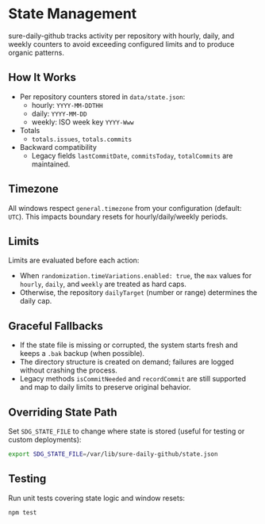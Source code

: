 # State Management

sure-daily-github tracks activity per repository with hourly, daily, and weekly counters to avoid exceeding configured limits and to produce organic patterns.

## How It Works

- Per repository counters stored in `data/state.json`:
  - hourly: `YYYY-MM-DDTHH`
  - daily: `YYYY-MM-DD`
  - weekly: ISO week key `YYYY-Www`
- Totals
  - `totals.issues`, `totals.commits`
- Backward compatibility
  - Legacy fields `lastCommitDate`, `commitsToday`, `totalCommits` are maintained.

## Timezone

All windows respect `general.timezone` from your configuration (default: `UTC`). This impacts boundary resets for hourly/daily/weekly periods.

## Limits

Limits are evaluated before each action:

- When `randomization.timeVariations.enabled: true`, the `max` values for `hourly`, `daily`, and `weekly` are treated as hard caps.
- Otherwise, the repository `dailyTarget` (number or range) determines the daily cap.

## Graceful Fallbacks

- If the state file is missing or corrupted, the system starts fresh and keeps a `.bak` backup (when possible).
- The directory structure is created on demand; failures are logged without crashing the process.
- Legacy methods `isCommitNeeded` and `recordCommit` are still supported and map to daily limits to preserve original behavior.

## Overriding State Path

Set `SDG_STATE_FILE` to change where state is stored (useful for testing or custom deployments):

```bash
export SDG_STATE_FILE=/var/lib/sure-daily-github/state.json
```

## Testing

Run unit tests covering state logic and window resets:

```bash
npm test
```
